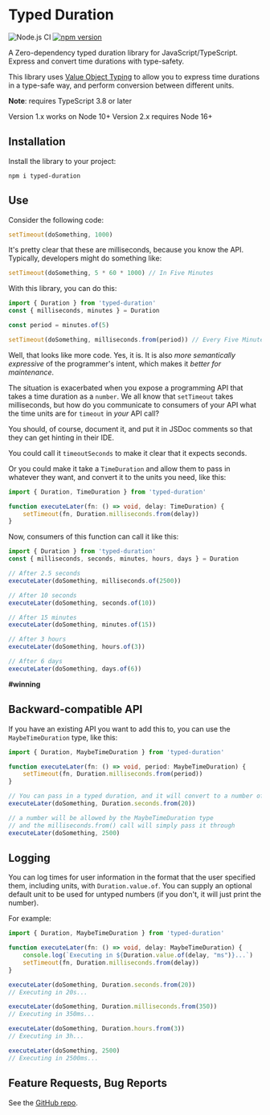 # Typed Duration 

![Node.js CI](https://github.com/jwulf/typed-duration/workflows/Node.js%20CI/badge.svg)
[![npm version](https://badge.fury.io/js/typed-duration.svg)](https://badge.fury.io/js/typed-duration)

A Zero-dependency typed duration library for JavaScript/TypeScript. Express and convert time durations with type-safety. 

This library uses [Value Object Typing](https://medium.com/@hannespetri/type-safe-value-objects-in-typescript-d1b119c4f5cd) to allow you to express time durations in a type-safe way, and perform conversion between different units.

**Note**: requires TypeScript 3.8 or later

Version 1.x works on Node 10+
Version 2.x requires Node 16+

## Installation 

Install the library to your project:

```
npm i typed-duration
```

## Use 

Consider the following code:

```TypeScript
setTimeout(doSomething, 1000)
```

It's pretty clear that these are milliseconds, because you know the API. Typically, developers might do something like:

```TypeScript
setTimeout(doSomething, 5 * 60 * 1000) // In Five Minutes
```

With this library, you can do this: 

```TypeScript
import { Duration } from 'typed-duration'
const { milliseconds, minutes } = Duration

const period = minutes.of(5)

setTimeout(doSomething, milliseconds.from(period)) // Every Five Minutes
```

Well, that looks like more code. Yes, it is. It is also _more semantically expressive_ of the programmer's intent, which makes it _better for maintenance_.

The situation is exacerbated when you expose a programming API that takes a time duration as a `number`. We all know that `setTimeout` takes milliseconds, but how do you communicate to consumers of your API what the time units are for `timeout` in _your_ API call?

You should, of course, document it, and put it in JSDoc comments so that they can get hinting in their IDE. 

You could call it `timeoutSeconds` to make it clear that it expects seconds.

Or you could make it take a `TimeDuration` and allow them to pass in whatever they want, and convert it to the units you need, like this:

```TypeScript
import { Duration, TimeDuration } from 'typed-duration'

function executeLater(fn: () => void, delay: TimeDuration) {
    setTimeout(fn, Duration.milliseconds.from(delay))
}
```

Now, consumers of this function can call it like this:

```TypeScript
import { Duration } from 'typed-duration'
const { milliseconds, seconds, minutes, hours, days } = Duration

// After 2.5 seconds
executeLater(doSomething, milliseconds.of(2500))

// After 10 seconds
executeLater(doSomething, seconds.of(10))

// After 15 minutes
executeLater(doSomething, minutes.of(15))

// After 3 hours
executeLater(doSomething, hours.of(3))

// After 6 days
executeLater(doSomething, days.of(6))
```

**#winning**

## Backward-compatible API 

If you have an existing API you want to add this to, you can use the `MaybeTimeDuration` type, like this:

```TypeScript
import { Duration, MaybeTimeDuration } from 'typed-duration'

function executeLater(fn: () => void, period: MaybeTimeDuration) {
    setTimeout(fn, Duration.milliseconds.from(period))
}

// You can pass in a typed duration, and it will convert to a number of milliseconds
executeLater(doSomething, Duration.seconds.from(20))

// a number will be allowed by the MaybeTimeDuration type
// and the milliseconds.from() call will simply pass it through
executeLater(doSomething, 2500)
```

## Logging

You can log times for user information in the format that the user specified them, including units, with `Duration.value.of`. You can supply an optional default unit to be used for untyped numbers (if you don't, it will just print the number). 

For example:

```TypeScript
import { Duration, MaybeTimeDuration } from 'typed-duration'

function executeLater(fn: () => void, delay: MaybeTimeDuration) {
    console.log(`Executing in ${Duration.value.of(delay, "ms")}...`)
    setTimeout(fn, Duration.milliseconds.from(delay))
}

executeLater(doSomething, Duration.seconds.from(20))
// Executing in 20s...

executeLater(doSomething, Duration.milliseconds.from(350))
// Executing in 350ms...

executeLater(doSomething, Duration.hours.from(3))
// Executing in 3h...

executeLater(doSomething, 2500)
// Executing in 2500ms...
```

## Feature Requests, Bug Reports

See the [GitHub repo](https://github.com/jwulf/typed-duration).
